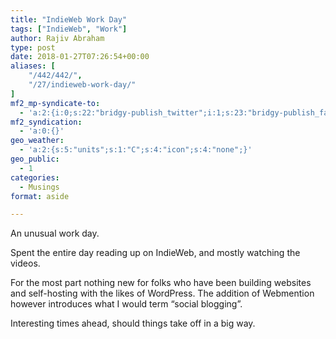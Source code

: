 ```yaml
---
title: "IndieWeb Work Day"
tags: ["IndieWeb", "Work"]
author: Rajiv Abraham
type: post
date: 2018-01-27T07:26:54+00:00
aliases: [
    "/442/442/",
    "/27/indieweb-work-day/"
]
mf2_mp-syndicate-to:
  - 'a:2:{i:0;s:22:"bridgy-publish_twitter";i:1;s:23:"bridgy-publish_facebook";}'
mf2_syndication:
  - 'a:0:{}'
geo_weather:
  - 'a:2:{s:5:"units";s:1:"C";s:4:"icon";s:4:"none";}'
geo_public:
  - 1
categories:
  - Musings
format: aside

---
```

<p style="text-align: left;">
  An unusual work day.
</p>

<p style="text-align: left;">
  Spent the entire day reading up on IndieWeb, and mostly watching the videos.
</p>

<p style="text-align: left;">
  For the most part nothing new for folks who have been building websites and self-hosting with the likes of WordPress. The addition of Webmention however introduces what I would term “social blogging”.
</p>

<p style="text-align: left;">
  Interesting times ahead, should things take off in a big way.
</p>